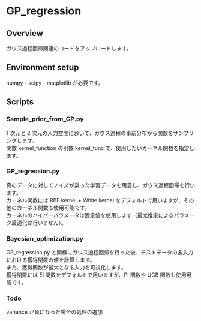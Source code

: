 # GP_regression

## Overview
ガウス過程回帰関連のコードをアップロードします。

## Environment setup
numpy・scipy・matplotlib が必要です。

## Scripts
### Sample_prior_from_GP.py
1 次元と 2 次元の入力空間において、ガウス過程の事前分布から関数をサンプリングします。  
関数 kernel_function の引数 kernel_func で、使用したいカーネル関数を指定します。  

### GP_regression.py
真のデータに対してノイズが乗った学習データを用意し、ガウス過程回帰を行います。  
カーネル関数には RBF kernel + White kernel をデフォルトで用いますが、その他のカーネル関数も使用可能です。  
カーネルのハイパーパラメータは固定値を使用します（最尤推定によるパラメータ最適化は行いません）。

### Bayesian_optimization.py
GP_regression.py と同様にガウス過程回帰を行った後、テストデータの各入力における獲得関数の値を計算します。  
また、獲得関数が最大となる入力を可視化します。  
獲得関数には EI 関数をデフォルトで用いますが、PI 関数や UCB 関数も使用可能です。

### Todo
variance が負になった場合の処理の追加

